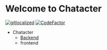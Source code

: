 # Welcome to Chatacter

[![gitlocalized](https://gitlocalize.com/repo/10013/whole_project/badge.svg)](https://gitlocalize.com/repo/10013?utm_source=badge)
[![CodeFactor](https://www.codefactor.io/repository/github/alphaspheredotai/chatacter/badge)](https://www.codefactor.io/repository/github/alphaspheredotai/chatacter)

- Chatacter
    - [Backend](https://github.com/alphaspheredotai/chatacter_backend)
    - frontend
